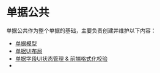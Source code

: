 # 单据公共

单据公共作为整个单据的基础，主要负责创建并维护以下内容：

* [单据模型](/chapter1/dan-ju-mo-xing.md)
* [单据UI布局](/chapter1/dan-ju-ui-bu-ju.md)
* [单据字段UI状态管理 & 前端格式化校验](/chapter1/dan-ju-zi-duan-ui-zhuang-tai-guan-li.md)
* 


